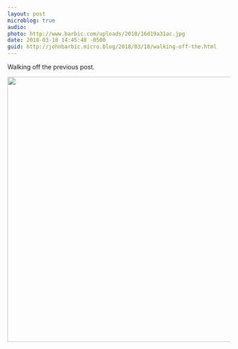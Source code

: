 ```yaml
---
layout: post
microblog: true
audio: 
photo: http://www.barbic.com/uploads/2018/16d19a31ac.jpg
date: 2018-03-18 14:45:48 -0500
guid: http://johnbarbic.micro.blog/2018/03/18/walking-off-the.html
---
```

Walking off the previous post.

<img src="http://www.barbic.com/uploads/2018/16d19a31ac.jpg" width="600" height="599" />
